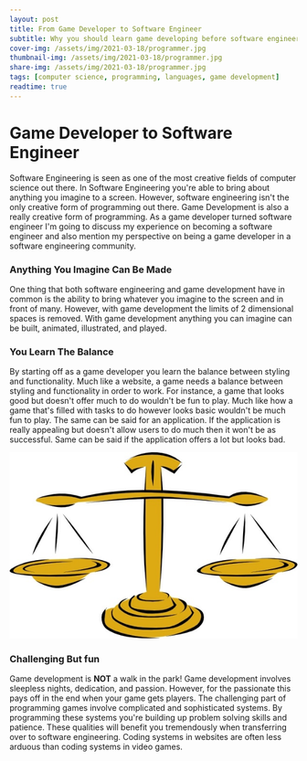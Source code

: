 ```yaml
---
layout: post
title: From Game Developer to Software Engineer
subtitle: Why you should learn game developing before software engineering
cover-img: /assets/img/2021-03-18/programmer.jpg
thumbnail-img: /assets/img/2021-03-18/programmer.jpg
share-img: /assets/img/2021-03-18/programmer.jpg
tags: [computer science, programming, languages, game development]
readtime: true
---
```


# Game Developer to Software Engineer

Software Engineering is seen as one of the most creative fields of computer science out there. In Software Engineering you're able to bring about anything you imagine to a screen. However, software engineering isn't the only creative form of programming out there. Game Development is also a really creative form of programming. As a game developer turned software engineer I'm going to discuss my experience on becoming a software engineer and also mention my perspective on being a game developer in a software engineering community.

### Anything You Imagine Can Be Made

One thing that both software engineering and game development have in common is the ability to bring whatever you imagine to the screen and in front of many. However, with game development the limits of 2 dimensional spaces is removed. With game development anything you can imagine can be built, animated, illustrated, and played.

### You Learn The Balance

By starting off as a game developer you learn the balance between styling and functionality. Much like a website, a game needs a balance between styling and functionality in order to work. For instance, a game that looks good but doesn't offer much to do wouldn't be fun to play. Much like how a game that's filled with tasks to do however looks basic wouldn't be much fun to play. The same can be said for an application. If the application is really appealing but doesn't allow users to do much then it won't be as successful. Same can be said if the application offers a lot but looks bad.

![api-model](/assets/img/2021-03-18/balance.jpg)

### Challenging But fun

Game development is **NOT** a walk in the park! Game development involves sleepless nights, dedication, and passion. However, for the passionate this pays off in the end when your game gets players. The challenging part of programming games involve complicated and sophisticated systems. By programming these systems you're building up problem solving skills and patience. These qualities will benefit you tremendously when transferring over to software engineering. Coding systems in websites are often less arduous than coding systems in video games.
